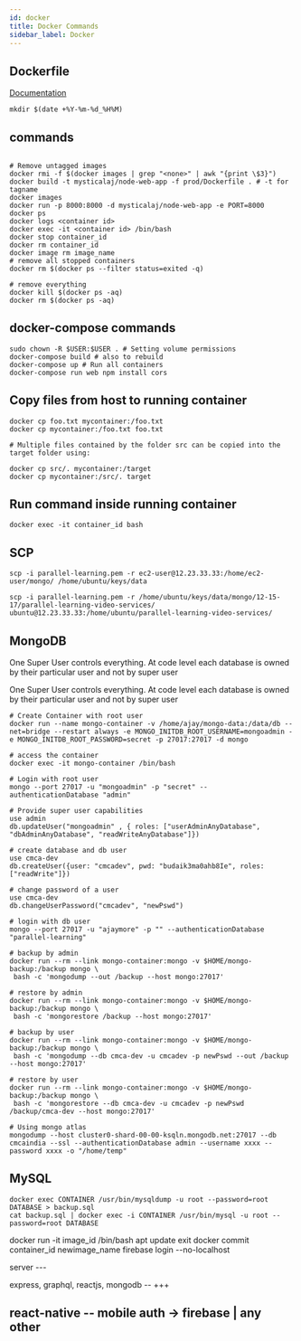 ```yaml
---
id: docker
title: Docker Commands
sidebar_label: Docker
---
```


## Dockerfile

[Documentation](https://docs.docker.com/engine/reference/builder/)

`mkdir $(date +%Y-%m-%d_%H%M)`

## commands

```

# Remove untagged images
docker rmi -f $(docker images | grep "<none>" | awk "{print \$3}")
docker build -t mysticalaj/node-web-app -f prod/Dockerfile . # -t for tagname
docker images
docker run -p 8000:8000 -d mysticalaj/node-web-app -e PORT=8000
docker ps
docker logs <container id>
docker exec -it <container id> /bin/bash
docker stop container_id
docker rm container_id
docker image rm image_name
# remove all stopped containers
docker rm $(docker ps --filter status=exited -q)

# remove everything
docker kill $(docker ps -aq)
docker rm $(docker ps -aq)
```

## docker-compose commands

```
sudo chown -R $USER:$USER . # Setting volume permissions
docker-compose build # also to rebuild
docker-compose up # Run all containers
docker-compose run web npm install cors
```

## Copy files from host to running container

```
docker cp foo.txt mycontainer:/foo.txt
docker cp mycontainer:/foo.txt foo.txt

# Multiple files contained by the folder src can be copied into the target folder using:

docker cp src/. mycontainer:/target
docker cp mycontainer:/src/. target
```

## Run command inside running container

`docker exec -it container_id bash`

## SCP

```
scp -i parallel-learning.pem -r ec2-user@12.23.33.33:/home/ec2-user/mongo/ /home/ubuntu/keys/data

scp -i parallel-learning.pem -r /home/ubuntu/keys/data/mongo/12-15-17/parallel-learning-video-services/ ubuntu@12.23.33.33:/home/ubuntu/parallel-learning-video-services/
```

## MongoDB

One Super User controls everything.
At code level each database is owned by their particular user and not by super user

One Super User controls everything.
At code level each database is owned by their particular user and not by super user

```
# Create Container with root user
docker run --name mongo-container -v /home/ajay/mongo-data:/data/db --net=bridge --restart always -e MONGO_INITDB_ROOT_USERNAME=mongoadmin -e MONGO_INITDB_ROOT_PASSWORD=secret -p 27017:27017 -d mongo

# access the container
docker exec -it mongo-container /bin/bash

# Login with root user
mongo --port 27017 -u "mongoadmin" -p "secret" --authenticationDatabase "admin"

# Provide super user capabilities
use admin
db.updateUser("mongoadmin" , { roles: ["userAdminAnyDatabase", "dbAdminAnyDatabase", "readWriteAnyDatabase"]})

# create database and db user
use cmca-dev
db.createUser({user: "cmcadev", pwd: "budaik3ma0ahb8Ie", roles: ["readWrite"]})

# change password of a user
use cmca-dev
db.changeUserPassword("cmcadev", "newPswd")

# login with db user
mongo --port 27017 -u "ajaymore" -p "" --authenticationDatabase "parallel-learning"
```

```
# backup by admin
docker run --rm --link mongo-container:mongo -v $HOME/mongo-backup:/backup mongo \
 bash -c 'mongodump --out /backup --host mongo:27017'

# restore by admin
docker run --rm --link mongo-container:mongo -v $HOME/mongo-backup:/backup mongo \
 bash -c 'mongorestore /backup --host mongo:27017'

# backup by user
docker run --rm --link mongo-container:mongo -v $HOME/mongo-backup:/backup mongo \
 bash -c 'mongodump --db cmca-dev -u cmcadev -p newPswd --out /backup --host mongo:27017'

# restore by user
docker run --rm --link mongo-container:mongo -v $HOME/mongo-backup:/backup mongo \
 bash -c 'mongorestore --db cmca-dev -u cmcadev -p newPswd /backup/cmca-dev --host mongo:27017'

# Using mongo atlas
mongodump --host cluster0-shard-00-00-ksqln.mongodb.net:27017 --db cmcaindia --ssl --authenticationDatabase admin --username xxxx --password xxxx -o "/home/temp"
```

## MySQL

```
docker exec CONTAINER /usr/bin/mysqldump -u root --password=root DATABASE > backup.sql
cat backup.sql | docker exec -i CONTAINER /usr/bin/mysql -u root --password=root DATABASE
```

docker run -it image_id /bin/bash
apt update
exit
docker commit container_id newimage_name
firebase login --no-localhost

server ---

express, graphql, reactjs, mongodb -- +++

react-native
-- mobile auth -> firebase | any other
--
